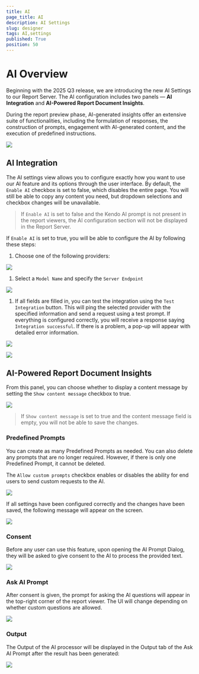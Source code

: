 ```yaml
---
title: AI 
page_title: AI
description: AI Settings
slug: designer
tags: AI,settings
published: True
position: 50
---
```


# AI Overview

Beginning with the 2025 Q3 release, we are introducing the new AI Settings to our Report Server. The AI configuration includes two panels — __AI Integration__ and __AI-Powered Report Document Insights__.

During the report preview phase, AI-generated insights offer an extensive suite of functionalities, including the formulation of responses, the construction of prompts, engagement with AI-generated content, and the execution of predefined instructions.

![](images/)

## AI Integration

The AI settings view allows you to configure exactly how you want to use our AI feature and its options through the user interface. By default, the `Enable AI` checkbox is set to false, which disables the entire page. You will still be able to copy any content you need, but dropdown selections and checkbox changes will be unavailable.

> If `Enable AI` is set to false and the Kendo AI prompt is not present in the report viewers, the AI configuration section will not be displayed in the Report Server.

If `Enable AI` is set to true, you will be able to configure the AI by following these steps:

1. Choose one of the following providers:

![](images/)

1. Select a `Model Name` and specify the `Server Endpoint`

![](images/)

1. If all fields are filled in, you can test the integration using the `Test Integration` button. This will ping the selected provider with the specified information and send a request using a test prompt. If everything is configured correctly, you will receive a response saying `Integration successful`. If there is a problem, a pop-up will appear with detailed error information.

![](images/)

![](images/)

## AI-Powered Report Document Insights

From this panel, you can choose whether to display a content message by setting the `Show content message` checkbox to true.

![](images/)

> If `Show content message` is set to true and the content message field is empty, you will not be able to save the changes.

### Predefined Prompts

You can create as many Predefined Prompts as needed. You can also delete any prompts that are no longer required. However, if there is only one Predefined Prompt, it cannot be deleted.

The `Allow custom prompts` checkbox enables or disables the ability for end users to send custom requests to the AI.

![](images/)

If all settings have been configured correctly and the changes have been saved, the following message will appear on the screen.

![](images/)

### Consent

Before any user can use this feature, upon opening the AI Prompt Dialog, they will be asked to give consent to the AI to process the provided text.

![](images/)

### Ask AI Prompt

After consent is given, the prompt for asking the AI questions will appear in the top-right corner of the report viewer. The UI will change depending on whether custom questions are allowed.

![](images/)

### Output

The Output of the AI processor will be displayed in the Output tab of the Ask AI Prompt after the result has been generated:

![](images/)
